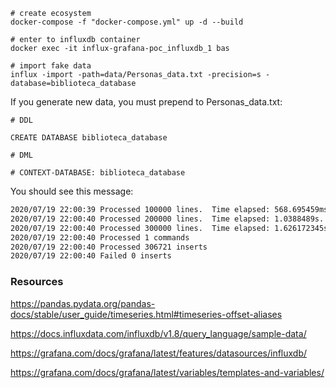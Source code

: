 
```
# create ecosystem
docker-compose -f "docker-compose.yml" up -d --build

# enter to influxdb container
docker exec -it influx-grafana-poc_influxdb_1 bas

# import fake data
influx -import -path=data/Personas_data.txt -precision=s -database=biblioteca_database
```

If you generate new data, you must prepend to Personas_data.txt:
```
# DDL

CREATE DATABASE biblioteca_database

# DML

# CONTEXT-DATABASE: biblioteca_database

```

You should see this message: 
```bash
2020/07/19 22:00:39 Processed 100000 lines.  Time elapsed: 568.695459ms.  Points per second (PPS): 175841
2020/07/19 22:00:40 Processed 200000 lines.  Time elapsed: 1.0388489s.  Points per second (PPS): 192520
2020/07/19 22:00:40 Processed 300000 lines.  Time elapsed: 1.626172345s.  Points per second (PPS): 184482
2020/07/19 22:00:40 Processed 1 commands
2020/07/19 22:00:40 Processed 306721 inserts
2020/07/19 22:00:40 Failed 0 inserts

```

### Resources
https://pandas.pydata.org/pandas-docs/stable/user_guide/timeseries.html#timeseries-offset-aliases

https://docs.influxdata.com/influxdb/v1.8/query_language/sample-data/

https://grafana.com/docs/grafana/latest/features/datasources/influxdb/

https://grafana.com/docs/grafana/latest/variables/templates-and-variables/
